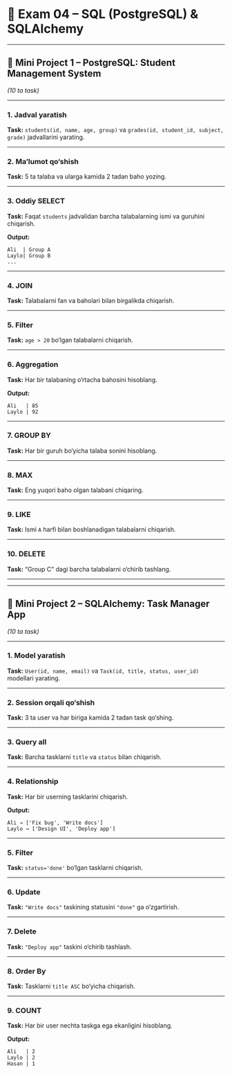 # 📝 Exam 04 – SQL (PostgreSQL) & SQLAlchemy

---

## 📌 Mini Project 1 – PostgreSQL: **Student Management System**

*(10 ta task)*

---

### 1. Jadval yaratish

**Task:** `students(id, name, age, group)` va `grades(id, student_id, subject, grade)` jadvallarini yarating.

---

### 2. Ma’lumot qo‘shish

**Task:** 5 ta talaba va ularga kamida 2 tadan baho yozing.

---

### 3. Oddiy SELECT

**Task:** Faqat `students` jadvalidan barcha talabalarning ismi va guruhini chiqarish.

**Output:**

```
Ali  | Group A
Laylo| Group B
...
```

---

### 4. JOIN

**Task:** Talabalarni fan va baholari bilan birgalikda chiqarish.

---

### 5. Filter

**Task:** `age > 20` bo‘lgan talabalarni chiqarish.

---

### 6. Aggregation

**Task:** Har bir talabaning o‘rtacha bahosini hisoblang.

**Output:**

```
Ali   | 85
Laylo | 92
```

---

### 7. GROUP BY

**Task:** Har bir guruh bo‘yicha talaba sonini hisoblang.

---

### 8. MAX

**Task:** Eng yuqori baho olgan talabani chiqaring.

---

### 9. LIKE

**Task:** Ismi `A` harfi bilan boshlanadigan talabalarni chiqarish.

---

### 10. DELETE

**Task:** “Group C” dagi barcha talabalarni o‘chirib tashlang.

---

---

## 📌 Mini Project 2 – SQLAlchemy: **Task Manager App**

*(10 ta task)*

---

### 1. Model yaratish

**Task:** `User(id, name, email)` va `Task(id, title, status, user_id)` modellari yarating.

---

### 2. Session orqali qo‘shish

**Task:** 3 ta user va har biriga kamida 2 tadan task qo‘shing.

---

### 3. Query all

**Task:** Barcha tasklarni `title` va `status` bilan chiqarish.

---

### 4. Relationship

**Task:** Har bir userning tasklarini chiqarish.

**Output:**

```
Ali → ['Fix bug', 'Write docs']
Laylo → ['Design UI', 'Deploy app']
```

---

### 5. Filter

**Task:** `status='done'` bo‘lgan tasklarni chiqarish.

---

### 6. Update

**Task:** `"Write docs"` taskining statusini `"done"` ga o‘zgartirish.

---

### 7. Delete

**Task:** `"Deploy app"` taskini o‘chirib tashlash.

---

### 8. Order By

**Task:** Tasklarni `title ASC` bo‘yicha chiqarish.

---

### 9. COUNT

**Task:** Har bir user nechta taskga ega ekanligini hisoblang.

**Output:**

```
Ali   | 2
Laylo | 2
Hasan | 1
```
